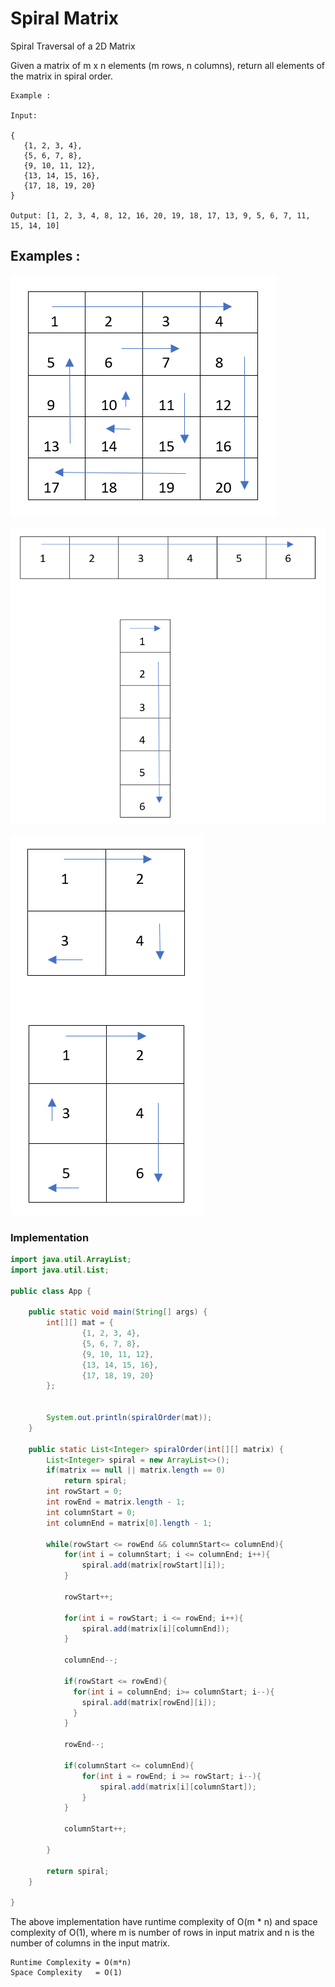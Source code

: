 # Spiral Matrix
Spiral Traversal of a 2D Matrix

Given a matrix of m x n elements (m rows, n columns), return all elements of the matrix in spiral order.

```
Example :

Input:

{
   {1, 2, 3, 4},
   {5, 6, 7, 8},
   {9, 10, 11, 12},
   {13, 14, 15, 16},
   {17, 18, 19, 20}
}

Output: [1, 2, 3, 4, 8, 12, 16, 20, 19, 18, 17, 13, 9, 5, 6, 7, 11, 15, 14, 10]
```
## Examples :

![Spiral Traversal of a 2D Matrix](spiral-traversal.PNG?raw=true "Spiral Traversal of a 2D Matrix")

![Spiral Traversal of a 2D Matrix](example.PNG?raw=true "Spiral Traversal of a 2D Matrix")

![Spiral Traversal of a 2D Matrix](examples-2.PNG?raw=true "Spiral Traversal of a 2D Matrix")


### Implementation

```java
import java.util.ArrayList;
import java.util.List;

public class App {

	public static void main(String[] args) {
		int[][] mat = {
				{1, 2, 3, 4},
				{5, 6, 7, 8},
				{9, 10, 11, 12},
				{13, 14, 15, 16},
				{17, 18, 19, 20}
		};

		
		System.out.println(spiralOrder(mat));
	}
	
	public static List<Integer> spiralOrder(int[][] matrix) {
        List<Integer> spiral = new ArrayList<>();
        if(matrix == null || matrix.length == 0)
            return spiral;
        int rowStart = 0;
        int rowEnd = matrix.length - 1;
        int columnStart = 0;
        int columnEnd = matrix[0].length - 1;
        
        while(rowStart <= rowEnd && columnStart<= columnEnd){
            for(int i = columnStart; i <= columnEnd; i++){
                spiral.add(matrix[rowStart][i]);
            }
            
            rowStart++;
            
            for(int i = rowStart; i <= rowEnd; i++){
                spiral.add(matrix[i][columnEnd]);
            }
            
            columnEnd--;
            
            if(rowStart <= rowEnd){
              for(int i = columnEnd; i>= columnStart; i--){
                spiral.add(matrix[rowEnd][i]);
              }
            }
            
            rowEnd--;
            
            if(columnStart <= columnEnd){
                for(int i = rowEnd; i >= rowStart; i--){
                    spiral.add(matrix[i][columnStart]);
                }
            }
            
            columnStart++;
            
        }
        
        return spiral;
    }

}

```

The above implementation have runtime complexity of O(m * n) and space complexity of O(1), where m is number of rows in input matrix and n is the number of columns in the input matrix.

```
Runtime Complexity = O(m*n)
Space Complexity   = O(1)
```
